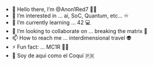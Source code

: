 - 👋 Hello there, I’m @Anon1Red7 🧏‍♂️
- 👀 I’m interested in ... ai, SoC, Quantum, etc... ♾️
- 🌱 I’m currently learning ... 42 💻
- 💞️ I’m looking to collaborate on ... breaking the matrix 🔋
- 📫 How to reach me ... interdimensional travel 👽
- ⚡ Fun fact: ... MC1R 👨‍🦰
- 🐸 Soy de aqui como el Coquí 🇵🇷

<!---
Anon1Red7/Anon1Red7 is a ✨ special ✨ repository because its `README.md` (this file) appears on your GitHub profile.
You can click the Preview link to take a look at your changes.
--->
